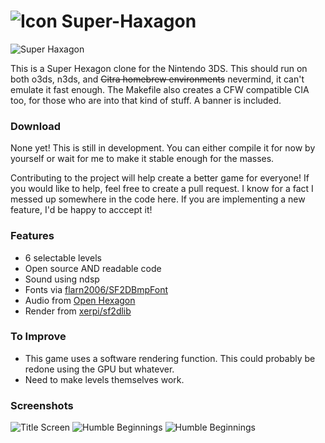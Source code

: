 # ![Icon](./resource/icon.png "Icon") Super-Haxagon

![Super Haxagon](./resource/banner.png "Banner")

This is a Super Hexagon clone for the Nintendo 3DS. This should run on both o3ds, n3ds, and ~~Citra homebrew environments~~ nevermind, it can't emulate it fast enough. The Makefile also creates a CFW compatible CIA too, for those who are into that kind of stuff. A banner is included.

### Download

None yet! This is still in development. You can either compile it for now by yourself or wait for me to make it stable enough for the masses.

Contributing to the project will help create a better game for everyone! If you would like to help, feel free to create a pull request. I know for a fact I messed up somewhere in the code here. If you are implementing a new feature, I'd be happy to acccept it! 

### Features

 * 6 selectable levels
 * Open source AND readable code
 * Sound using ndsp
 * Fonts via [flarn2006/SF2DBmpFont](https://github.com/flarn2006/SF2DBmpFont)
 * Audio from [Open Hexagon](http://vittorioromeo.info/projects.html)
 * Render from [xerpi/sf2dlib](https://github.com/xerpi/sf2dlib)

### To Improve

 * This game uses a software rendering function. This could probably be redone using the GPU but whatever.
 * Need to make levels themselves work.

### Screenshots

![Title Screen](./media/scr_3_MERGED.png "One of the many modes")
![Humble Beginnings](./media/scr_2_MERGED.png "Human Arrow")
![Humble Beginnings](./media/scr_1_MERGED.png "Screenshot")

